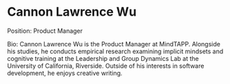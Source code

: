 # Cannon Lawrence Wu
Position: Product Manager

Bio:
Cannon Lawrence Wu is the Product Manager at MindTAPP. Alongside his studies, he conducts empirical research examining implicit mindsets and cognitive training at the Leadership and Group Dynamics Lab at the University of California, Riverside. Outside of his interests in software development, he enjoys creative writing.
